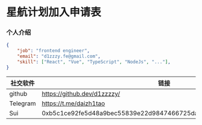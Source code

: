 # 星航计划加入申请表

### 个人介绍

```json
{
    "job": "frontend engineer",
    "email": "d1zzzy.fe@gmail.com",
    "skill": ["React", "Vue", "TypeScript", "NodeJs", "..."],
}
```

|      社交软件     |    链接    |
|        ---       |     ---    |
|  github  | https://github.dev/d1zzzzy/|
| Telegram | https://t.me/daizh1tao     |
|    Sui   | 0xb5c1ce92fe5d48a9bec55839e22d9847466725da384fd85e64d247a454724fb2 |
